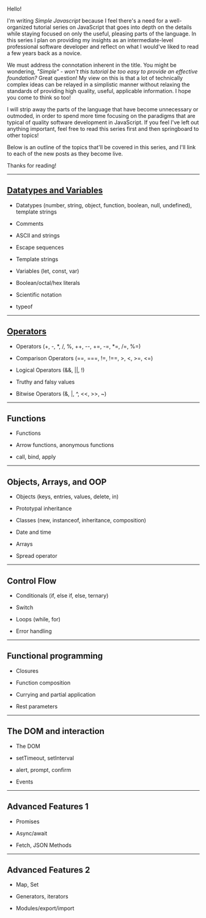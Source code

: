 Hello!

I'm writing _Simple Javascript_ because I feel there's a need for a well-organized tutorial series on JavaScript that goes into depth on the details while staying focused on only the useful, pleasing parts of the language. In this series I plan on providing my insights as an intermediate-level professional software developer and reflect on what I would've liked to read a few years back as a novice.

We must address the connotation inherent in the title. You might be wondering, _"Simple" - won't this tutorial be too easy to provide an effective foundation?_ Great question! My view on this is that a lot of technically complex ideas can be relayed in a simplistic manner without relaxing the standards of providing high quality, useful, applicable information. I hope you come to think so too!

I will strip away the parts of the language that have become unnecessary or outmoded, in order to spend more time focusing on the paradigms that are typical of quality software development in JavaScript. If you feel I've left out anything important, feel free to read this series first and then springboard to other topics!

Below is an outline of the topics that'll be covered in this series, and I'll link to each of the new posts as they become live.

Thanks for reading!

---

## [Datatypes and Variables](https://tirey.me/posts/simple-javascript/01-datatypes-variables/)

- Datatypes (number, string, object, function, boolean, null, undefined), template strings

- Comments

- ASCII and strings

- Escape sequences

- Template strings

- Variables (let, const, var)

- Boolean/octal/hex literals

- Scientific notation

- typeof

---

## [Operators](https://tirey.me/posts/simple-javascript/02-operators/)

- Operators (+, -, \*, /, %, ++, --, +=, -=, \*=, /=, %=)

- Comparison Operators (==, ===, !=, !==, >, <, >=, <=)

- Logical Operators (&&, ||, !)

- Truthy and falsy values

- Bitwise Operators (&, |, ^, <<, >>, ~)

---

## Functions

- Functions

- Arrow functions, anonymous functions

- call, bind, apply

---

## Objects, Arrays, and OOP

- Objects (keys, entries, values, delete, in)

- Prototypal inheritance

- Classes (new, instanceof, inheritance, composition)

- Date and time

- Arrays

- Spread operator

---

## Control Flow

- Conditionals (if, else if, else, ternary)

- Switch

- Loops (while, for)

- Error handling

---

## Functional programming

- Closures

- Function composition

- Currying and partial application

- Rest parameters

---

## The DOM and interaction

- The DOM

- setTimeout, setInterval

- alert, prompt, confirm

- Events

---

## Advanced Features 1

- Promises

- Async/await

- Fetch, JSON Methods

---

## Advanced Features 2

- Map, Set

- Generators, iterators

- Modules/export/import
